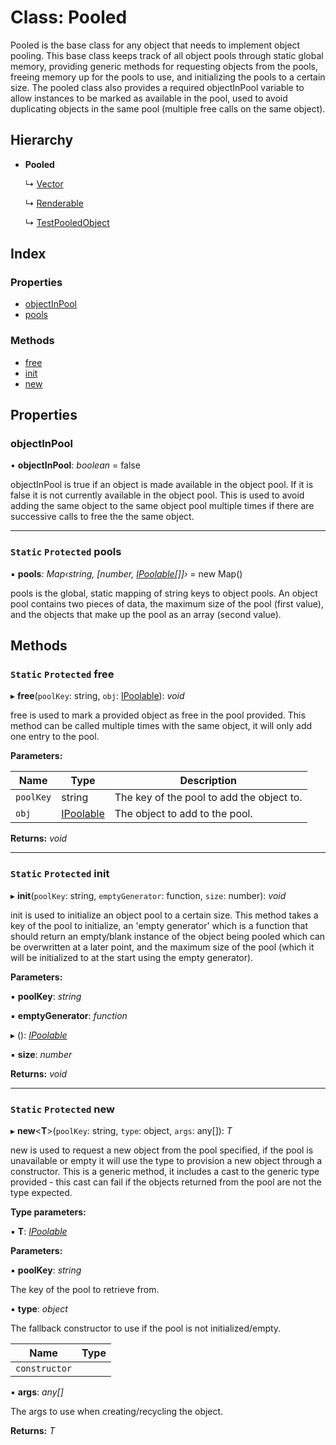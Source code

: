 
# Class: Pooled

Pooled is the base class for any object that needs to implement object pooling.
This base class keeps track of all object pools through static global memory, providing generic methods for
requesting objects from the pools, freeing memory up for the pools to use, and initializing the pools to a certain
size.
The pooled class also provides a required objectInPool variable to allow instances to be marked as available in the
pool, used to avoid duplicating objects in the same pool (multiple free calls on the same object).

## Hierarchy

* **Pooled**

  ↳ [Vector](vector.md)

  ↳ [Renderable](renderable.md)

  ↳ [TestPooledObject](testpooledobject.md)

## Index

### Properties

* [objectInPool](pooled.md#objectinpool)
* [pools](pooled.md#static-protected-pools)

### Methods

* [free](pooled.md#static-protected-free)
* [init](pooled.md#static-protected-init)
* [new](pooled.md#static-protected-new)

## Properties

###  objectInPool

• **objectInPool**: *boolean* = false

objectInPool is true if an object is made available in the object pool. If it is false it is not
currently available in the object pool.
This is used to avoid adding the same object to the same object pool multiple times if there are successive
calls to free the the same object.

___

### `Static` `Protected` pools

▪ **pools**: *Map‹string, [number, [IPoolable](../interfaces/ipoolable.md)[]]›* = new Map()

pools is the global, static mapping of string keys to object pools.
An object pool contains two pieces of data, the maximum size of the pool (first value), and the objects that
make up the pool as an array (second value).

## Methods

### `Static` `Protected` free

▸ **free**(`poolKey`: string, `obj`: [IPoolable](../interfaces/ipoolable.md)): *void*

free is used to mark a provided object as free in the pool provided. This method can be called multiple times
with the same object, it will only add one entry to the pool.

**Parameters:**

Name | Type | Description |
------ | ------ | ------ |
`poolKey` | string | The key of the pool to add the object to. |
`obj` | [IPoolable](../interfaces/ipoolable.md) | The object to add to the pool.  |

**Returns:** *void*

___

### `Static` `Protected` init

▸ **init**(`poolKey`: string, `emptyGenerator`: function, `size`: number): *void*

init is used to initialize an object pool to a certain size. This method takes a key of the pool to initialize,
an 'empty generator' which is a function that should return an empty/blank instance of the object being pooled
which can be overwritten at a later point, and the maximum size of the pool (which it will be initialized to
at the start using the empty generator).

**Parameters:**

▪ **poolKey**: *string*

▪ **emptyGenerator**: *function*

▸ (): *[IPoolable](../interfaces/ipoolable.md)*

▪ **size**: *number*

**Returns:** *void*

___

### `Static` `Protected` new

▸ **new**<**T**>(`poolKey`: string, `type`: object, `args`: any[]): *T*

new is used to request a new object from the pool specified, if the pool is unavailable or empty it will use
the type to provision a new object through a constructor.
This is a generic method, it includes a cast to the generic type provided - this cast can fail if the objects
returned from the pool are not the type expected.

**Type parameters:**

▪ **T**: *[IPoolable](../interfaces/ipoolable.md)*

**Parameters:**

▪ **poolKey**: *string*

The key of the pool to retrieve from.

▪ **type**: *object*

The fallback constructor to use if the pool is not initialized/empty.

Name | Type |
------ | ------ |
`constructor` |  |

▪ **args**: *any[]*

The args to use when creating/recycling the object.

**Returns:** *T*
